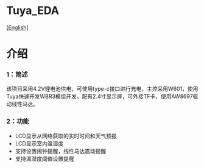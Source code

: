 # Tuya_EDA

[[English]](README.md)

# 介绍

### 1：简述

  该项目采用4.2V锂电池供电，可使用type-c接口进行充电，主控采用W601，使用Tuya快速开发WBR3模组开发，配有2.4寸显示屏，可外接TF卡，使用AW8697驱动线性马达。

### 2：功能

- LCD显示从网络获取的实时时间和天气预报
- LCD显示室内温湿度
- 支持设置闹钟提醒，线性马达震动提醒
- 支持温湿度阈值设置提醒